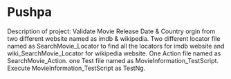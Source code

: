 # Pushpa
Description of project:
Validate Movie Release Date & Country orgin from two different website named as imdb & wikipedia.
Two different locator file named as SearchMovie_Locator to find all the locators for imdb website and wiki_SearchMovie_Locator for wikipedia website.
One Action file named as SearchMovie_Action.
one Test file named as MovieInformation_TestScript.
Execute MovieInformation_TestScript as TestNg.
